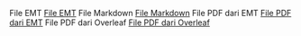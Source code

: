 File EMT [File EMT](https://github.com/fia0478/Alifia-Maylani_APLIKOM/tree/df471fe081e2b1b3f35cb3ac0160b06c74f23a54)
File Markdown [File Markdown](https://github.com/fia0478/Alifia-Maylani_APLIKOM/tree/2919386fd081fe0d5d8a42e7bc428368289ad593/mackdown)
File PDF dari EMT [File PDF dari EMT](https://github.com/fia0478/Alifia-Maylani_APLIKOM/tree/17f9136c88898b3004449fcea375956a40f08991/pdf%20dari%20emt)
File PDF dari Overleaf [File PDF dari Overleaf](https://github.com/fia0478/Alifia-Maylani_APLIKOM/blob/1df4b3d6596dd85981286bfe41ed01c9c5a7e473/Alifia_Maylani_Tugas_Pekan_15_16.pdf)
